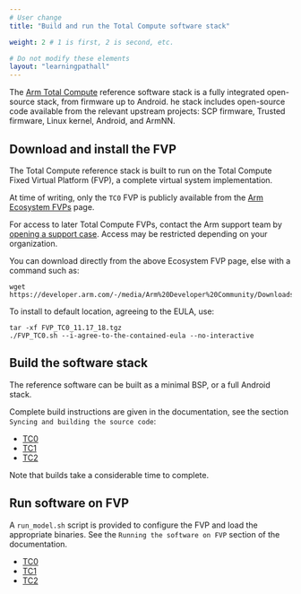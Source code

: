 ```yaml
---
# User change
title: "Build and run the Total Compute software stack"

weight: 2 # 1 is first, 2 is second, etc.

# Do not modify these elements
layout: "learningpathall"
---
```

The [Arm Total Compute](https://developer.arm.com/Tools%20and%20Software/Total%20Compute) reference software stack is a fully integrated open-source stack, from firmware up to Android. he stack includes open-source code available from the relevant upstream projects: SCP firmware, Trusted firmware, Linux kernel, Android, and ArmNN.

## Download and install the FVP

The Total Compute reference stack is built to run on the Total Compute Fixed Virtual Platform (FVP), a complete virtual system implementation.

At time of writing, only the `TC0` FVP is publicly available from the [Arm Ecosystem FVPs](https://developer.arm.com/downloads/-/arm-ecosystem-fvps) page.

For access to later Total Compute FVPs, contact the Arm support team by [opening a support case](https://support.developer.arm.com/my-cases/open-case/). Access may be restricted depending on your organization.

You can download directly from the above Ecosystem FVP page, else with a command such as:
```console
wget https://developer.arm.com/-/media/Arm%20Developer%20Community/Downloads/OSS/FVP/TotalCompute/Total%20Compute%20Update%202022/FVP_TC0_11.17_18.tgz
```
To install to default location, agreeing to the EULA, use:
```console
tar -xf FVP_TC0_11.17_18.tgz
./FVP_TC0.sh --i-agree-to-the-contained-eula --no-interactive
```
## Build the software stack

The reference software can be built as a minimal BSP, or a full Android stack.

Complete build instructions are given in the documentation, see the section `Syncing and building the source code`:
- [TC0](https://gitlab.arm.com/arm-reference-solutions/arm-reference-solutions-docs/-/blob/master/docs/totalcompute/tc0/user-guide.rst)
- [TC1](https://gitlab.arm.com/arm-reference-solutions/arm-reference-solutions-docs/-/blob/master/docs/totalcompute/tc1/user-guide.rst)
- [TC2](https://gitlab.arm.com/arm-reference-solutions/arm-reference-solutions-docs/-/blob/master/docs/totalcompute/tc2/user-guide.rst)

Note that builds take a considerable time to complete.

## Run software on FVP

A `run_model.sh` script is provided to configure the FVP and load the appropriate binaries. See the `Running the software on FVP` section of the documentation.
- [TC0](https://gitlab.arm.com/arm-reference-solutions/arm-reference-solutions-docs/-/blob/master/docs/totalcompute/tc0/user-guide.rst)
- [TC1](https://gitlab.arm.com/arm-reference-solutions/arm-reference-solutions-docs/-/blob/master/docs/totalcompute/tc1/user-guide.rst)
- [TC2](https://gitlab.arm.com/arm-reference-solutions/arm-reference-solutions-docs/-/blob/master/docs/totalcompute/tc2/user-guide.rst)

